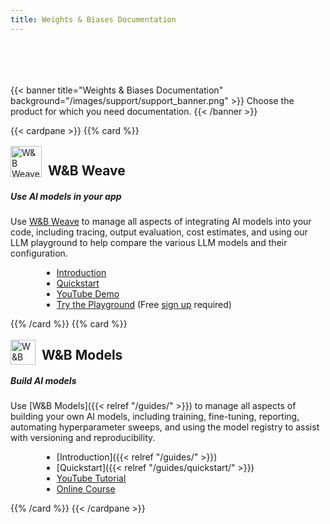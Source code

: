 ```yaml
---
title: Weights & Biases Documentation
---
```

<div style="padding-top:50px;">&nbsp;</div>
<div style="max-width:1200px; margin: 0 auto">
{{< banner title="Weights & Biases Documentation" background="/images/support/support_banner.png" >}}
Choose the product for which you need documentation.
{{< /banner >}}

{{< cardpane >}}
{{% card %}}<div onclick="window.location.href='https://weave-docs.wandb.ai'" style="cursor: pointer;">

<div className="card-banner-icon" style="float:left;margin-right:10px !important; margin-top: -12px !important">
<img src="/img/weave-logo.svg" alt="W&B Weave logo" width="50" height="50"/>
</div>
<h2>W&B Weave</h2>

##### Use AI models in your app

Use [W&B Weave](https://weave-docs.wandb.ai/) to manage all aspects of integrating AI models into your code, including tracing, output evaluation, cost estimates, and using our LLM playground to help compare the various LLM models and their configuration.

- [Introduction](https://weave-docs.wandb.ai/)
- [Quickstart](https://weave-docs.wandb.ai/quickstart)
- [YouTube Demo](https://www.youtube.com/watch?v=IQcGGNLN3zo)
- [Try the Playground](https://wandb.ai/wandb/weave-playground/weave/playground) (Free [sign up](https://wandb.ai/signup) required)

</div>{{% /card %}}
{{% card %}}<div onclick="window.location.href='/guides'" style="cursor: pointer;">

<div className="card-banner-icon" style="float:left;margin-right:10px !important; margin-top: -12px !important">
<img src="/img/wandb-gold.svg" alt="W&B Models logo" width="40" height="40"/>
</div>
<h2>W&B Models</h2>

##### Build AI models

Use [W&B Models]({{< relref "/guides/" >}}) to manage all aspects of building your own AI models, including training, fine-tuning, reporting, automating hyperparameter sweeps, and using the model registry to assist with versioning and reproducibility.

- [Introduction]({{< relref "/guides/" >}})
- [Quickstart]({{< relref "/guides/quickstart/" >}})
- [YouTube Tutorial](https://www.youtube.com/watch?v=tHAFujRhZLA)
- [Online Course](https://wandb.ai/site/courses/101/)

</div>{{% /card %}}
{{< /cardpane >}}

<!-- End max-width constraing -->
</div>
<!-- HTML override just for landing page -->
<style>
.td-card-group { margin: 0 auto }
p { overflow: hidden; display: block; }
ul { margin-left: 50px; }
</style>
